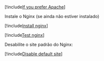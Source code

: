 ﻿[!include[If you prefer Apache](../apache-instead.md)]

Instale o Nginx (se ainda não estiver instalado)

[!include[Install nginx](../../../../../includes/linux/oracle/install-nginx.md)]

[!include[Test nginx](../test-nginx.md)]

Desabilite o site padrão do Nginx:

[!include[Disable default site](../../../../../includes/linux/centos/disable-default-site.md)]